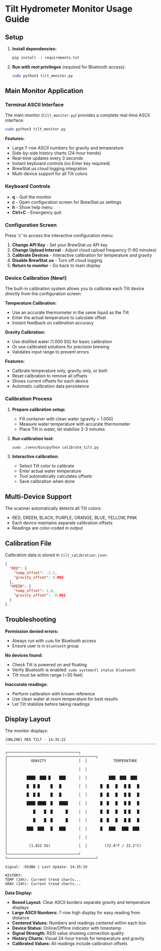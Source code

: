 # Tilt Hydrometer Monitor Usage Guide

## Setup

1. **Install dependencies:**
   ```bash
   pip install -r requirements.txt
   ```

2. **Run with root privileges** (required for Bluetooth access):
   ```bash
   sudo python3 tilt_monitor.py
   ```

## Main Monitor Application

### Terminal ASCII Interface
The main monitor (`tilt_monitor.py`) provides a complete real-time ASCII interface:

```bash
sudo python3 tilt_monitor.py
```

**Features:**
- Large 7-row ASCII numbers for gravity and temperature
- Side-by-side history charts (24-hour trends)
- Real-time updates every 3 seconds
- Instant keyboard controls (no Enter key required)
- BrewStat.us cloud logging integration
- Multi-device support for all Tilt colors

### Keyboard Controls
- **q** - Quit the monitor
- **c** - Open configuration screen for BrewStat.us settings
- **h** - Show help menu
- **Ctrl+C** - Emergency quit

### Configuration Screen
Press 'c' to access the interactive configuration menu:
1. **Change API Key** - Set your BrewStat.us API key
2. **Change Upload Interval** - Adjust cloud upload frequency (1-60 minutes)
3. **Calibrate Devices** - Interactive calibration for temperature and gravity
4. **Disable BrewStat.us** - Turn off cloud logging
5. **Return to monitor** - Go back to main display

### Device Calibration (New!)
The built-in calibration system allows you to calibrate each Tilt device directly from the configuration screen:

**Temperature Calibration:**
- Use an accurate thermometer in the same liquid as the Tilt
- Enter the actual temperature to calculate offset
- Instant feedback on calibration accuracy

**Gravity Calibration:**
- Use distilled water (1.000 SG) for basic calibration
- Or use calibrated solutions for precision brewing
- Validates input range to prevent errors

**Features:**
- Calibrate temperature only, gravity only, or both
- Reset calibration to remove all offsets
- Shows current offsets for each device
- Automatic calibration data persistence

### Calibration Process

1. **Prepare calibration setup:**
   - Fill container with clean water (gravity = 1.000)
   - Measure water temperature with accurate thermometer
   - Place Tilt in water, let stabilize 2-3 minutes

2. **Run calibration tool:**
   ```bash
   sudo ./venv/bin/python calibrate_tilt.py
   ```

3. **Interactive calibration:**
   - Select Tilt color to calibrate
   - Enter actual water temperature
   - Tool automatically calculates offsets
   - Save calibration when done

## Multi-Device Support

The scanner automatically detects all Tilt colors:
- RED, GREEN, BLACK, PURPLE, ORANGE, BLUE, YELLOW, PINK
- Each device maintains separate calibration offsets
- Readings are color-coded in output

## Calibration File

Calibration data is stored in `tilt_calibration.json`:
```json
{
  "RED": {
    "temp_offset": -2.5,
    "gravity_offset": 0.002
  },
  "GREEN": {
    "temp_offset": 1.0,
    "gravity_offset": -0.001
  }
}
```

## Troubleshooting

**Permission denied errors:**
- Always run with `sudo` for Bluetooth access
- Ensure user is in `bluetooth` group

**No devices found:**
- Check Tilt is powered on and floating
- Verify Bluetooth is enabled: `sudo systemctl status bluetooth`
- Tilt must be within range (~30 feet)

**Inaccurate readings:**
- Perform calibration with known reference
- Use clean water at room temperature for best results
- Let Tilt stabilize before taking readings

## Display Layout

The monitor displays:

```
[ONLINE] RED TILT - 14:35:22
----------------------------------------------------------------------

┌─────────────────────────────────┐  ┌─────────────────────────────────────────┐
│           GRAVITY               │  │            TEMPERATURE                  │
│                                 │  │                                         │
│         ████  ███ █    ███      │  │          ███  ███  ███                 │
│         █  █ █     █   █        │  │      █  █   █   █ █   █                │
│         █  █ █     █   █        │  │      █  █   █   █ █   █                │
│         ████ ████  █   ████     │  │      █  █   █   █ █   █                │
│            █    █  █      █     │  │      █  █   █   █ █   █                │
│            █    █  █      █     │  │      █  █   █   █ █   █                │
│         ███  ███   █   ███      │  │      █   ███   ███  ███                │
│                                 │  │                                         │
│          (1.012 SG)             │  │        (72.0°F / 22.2°C)               │
└─────────────────────────────────┘  └─────────────────────────────────────────┘

Signal: -65dBm | Last Update: 14:35:19

HISTORY:
TEMP (24h): Current trend charts...
GRAV (24h): Current trend charts...
```

**Data Display:**
- **Boxed Layout:** Clear ASCII borders separate gravity and temperature displays
- **Large ASCII Numbers:** 7-row high display for easy reading from distance  
- **Centered Values:** Numbers and readings centered within each box
- **Device Status:** Online/Offline indicator with timestamp
- **Signal Strength:** RSSI value showing connection quality
- **History Charts:** Visual 24-hour trends for temperature and gravity
- **Calibrated Values:** All readings include calibration offsets